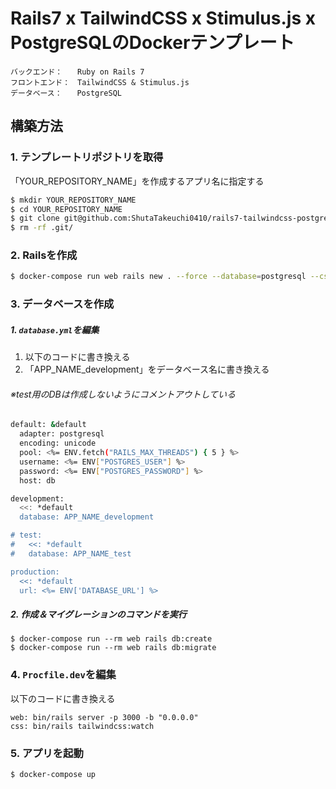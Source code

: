 # Rails7 x TailwindCSS x Stimulus.js x PostgreSQLのDockerテンプレート

```
バックエンド：　　Ruby on Rails 7
フロントエンド：　TailwindCSS & Stimulus.js
データベース：　　PostgreSQL
```

## 構築方法

### 1. テンプレートリポジトリを取得
「YOUR_REPOSITORY_NAME」を作成するアプリ名に指定する
```bash
$ mkdir YOUR_REPOSITORY_NAME
$ cd YOUR_REPOSITORY_NAME
$ git clone git@github.com:ShutaTakeuchi0410/rails7-tailwindcss-postgres-docker-template.git .
$ rm -rf .git/
```

### 2. Railsを作成
```bash
$ docker-compose run web rails new . --force --database=postgresql --css tailwind
```

### 3. データベースを作成
##### 1. `database.yml`を編集
1. 以下のコードに書き換える  
2. 「APP_NAME_development」をデータベース名に書き換える

  
###### ※test用のDBは作成しないようにコメントアウトしている
```bash
default: &default
  adapter: postgresql
  encoding: unicode
  pool: <%= ENV.fetch("RAILS_MAX_THREADS") { 5 } %>
  username: <%= ENV["POSTGRES_USER"] %>
  password: <%= ENV["POSTGRES_PASSWORD"] %>
  host: db

development:
  <<: *default
  database: APP_NAME_development

# test:
#   <<: *default
#   database: APP_NAME_test

production:
  <<: *default
  url: <%= ENV['DATABASE_URL'] %>
```

##### 2. 作成＆マイグレーションのコマンドを実行
```
$ docker-compose run --rm web rails db:create
$ docker-compose run --rm web rails db:migrate
```

### 4. `Procfile.dev`を編集
以下のコードに書き換える
```
web: bin/rails server -p 3000 -b "0.0.0.0"
css: bin/rails tailwindcss:watch
```

### 5. アプリを起動
```
$ docker-compose up
```